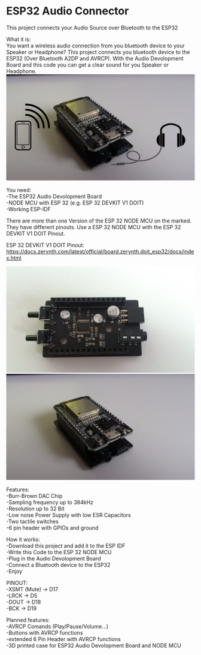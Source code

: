 # **ESP32 Audio Connector**
This project connects your Audio Source over Bluetooth to the ESP32

What it is:  
You want a wireless audio connection from you bluetooth device to your Speaker or Headphone? 
This project connects you bluetooth device to the ESP32 (Over Bluetooth A2DP and AVRCP). With the Audio Devolopment Board and this code you can get a clear sound for you Speaker or Headphone.
![Alt-Text](/pictures/overview.jpg)

You need:  
-The ESP32 Audio Devolopment Board  
-NODE MCU with ESP 32 (e.g. ESP 32 DEVKIT V1 DOIT)  
-Working ESP-IDF  

There are more than one Version of the ESP 32 NODE MCU on the marked. They have different pinouts. Use a ESP 32 NODE MCU with the ESP 32 DEVKIT V1 DOIT Pinout.

ESP 32 DEVKIT V1 DOIT Pinout: https://docs.zerynth.com/latest/official/board.zerynth.doit_esp32/docs/index.html

![Alt-Text](/pictures/DSC_0002.jpg)
![Alt-Text](/pictures/DSC_0001.jpg)

Features:  
-Burr-Brown DAC Chip  
-Sampling frequency up to 384kHz  
-Resolution up to 32 Bit  
-Low noise Power Supply with low ESR Capacitors  
-Two tactile switches  
-6 pin header with GPIOs and ground  

How it works:  
-Download this project and add it to the ESP IDF  
-Write this Code to the ESP 32 NODE MCU  
-Plug in the Audio Devolopment Board  
-Connect a Bluetooth device to the ESP32  
-Enjoy

PINOUT:  
-XSMT (Mute)    -> D17  
-LRCK           -> D5  
-DOUT           -> D18  
-BCK            -> D19  

Planned features:  
-AVRCP Comands (Play/Pause/Volume...)  
-Buttons with AVRCP functions  
-extended 6 Pin Header with AVRCP functions  
-3D printed case for ESP32 Audio Devolopment Board and NODE MCU
